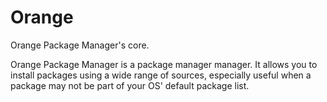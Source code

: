 # Orange
Orange Package Manager's core.

Orange Package Manager is a package manager manager. It allows you to install packages using a wide range of sources, especially useful when a package may not be part of your OS' default package list.
